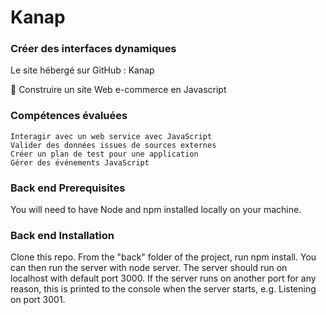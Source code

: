 # Kanap #



### Créer des interfaces dynamiques ###

Le site hébergé sur GitHub : Kanap

🔨 Construire un site Web e-commerce en Javascript

### Compétences évaluées ###

    Interagir avec un web service avec JavaScript
    Valider des données issues de sources externes
    Créer un plan de test pour une application
    Gérer des événements JavaScript

### Back end Prerequisites ### 

You will need to have Node and npm installed locally on your machine.

### Back end Installation ### 

Clone this repo. From the "back" folder of the project, run npm install. You can then run the server with node server. The server should run on localhost with default port 3000. If the server runs on another port for any reason, this is printed to the console when the server starts, e.g. Listening on port 3001.
